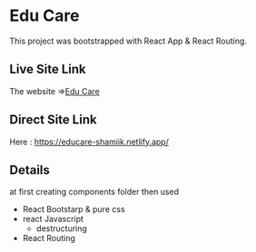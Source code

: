 # Edu Care

This project was bootstrapped with React App & React Routing.

## Live Site Link

The website =>[Edu Care]( https://educare-shamiik.netlify.app/ )

## Direct Site Link

Here : https://educare-shamiik.netlify.app/

## Details

at first creating components folder then used
- React Bootstarp & pure css
- react Javascript 
    + destructuring
- React Routing